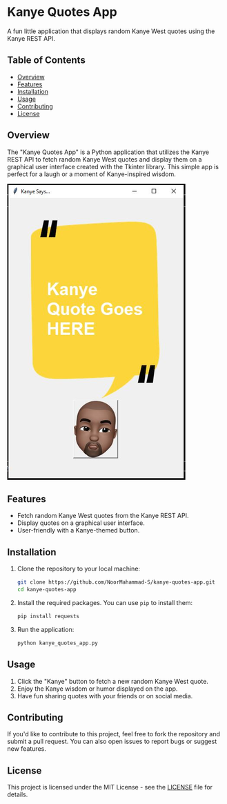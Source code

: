 # Kanye Quotes App

A fun little application that displays random Kanye West quotes using the Kanye REST API.

## Table of Contents

- [Overview](#overview)
- [Features](#features)
- [Installation](#installation)
- [Usage](#usage)
- [Contributing](#contributing)
- [License](#license)

## Overview

The "Kanye Quotes App" is a Python application that utilizes the Kanye REST API to fetch random Kanye West quotes and display them on a graphical user interface created with the Tkinter library. This simple app is perfect for a laugh or a moment of Kanye-inspired wisdom.

![Screenshot of Kanye Quotes App](https://github.com/NoorMahammad-S/Kanye_Quotes_App/blob/master/Kanye%20Quote.JPG)

## Features

- Fetch random Kanye West quotes from the Kanye REST API.
- Display quotes on a graphical user interface.
- User-friendly with a Kanye-themed button.

## Installation

1. Clone the repository to your local machine:
   ```bash
   git clone https://github.com/NoorMahammad-S/kanye-quotes-app.git
   cd kanye-quotes-app
   ```

2. Install the required packages. You can use `pip` to install them:
   ```bash
   pip install requests
   ```

3. Run the application:
   ```bash
   python kanye_quotes_app.py
   ```

## Usage

1. Click the "Kanye" button to fetch a new random Kanye West quote.
2. Enjoy the Kanye wisdom or humor displayed on the app.
3. Have fun sharing quotes with your friends or on social media.

## Contributing

If you'd like to contribute to this project, feel free to fork the repository and submit a pull request. You can also open issues to report bugs or suggest new features.

## License

This project is licensed under the MIT License - see the [LICENSE](LICENSE) file for details.
